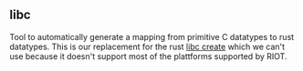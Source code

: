 libc
----

Tool to automatically generate a mapping from primitive C datatypes to
rust datatypes. This is our replacement for the rust
[libc create](https://github.com/rust-lang/libc) which we can't use
because it doesn't support most of the plattforms supported by RIOT.
